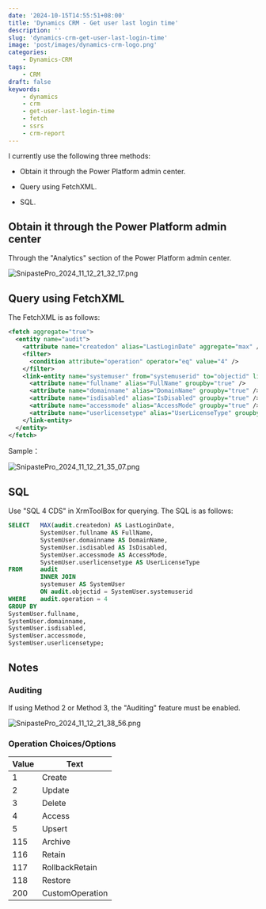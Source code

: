```yaml
---
date: '2024-10-15T14:55:51+08:00'
title: 'Dynamics CRM - Get user last login time'
description: ''
slug: 'dynamics-crm-get-user-last-login-time'
image: 'post/images/dynamics-crm-logo.png'
categories:
    - Dynamics-CRM
tags:
    - CRM
draft: false
keywords:
    - dynamics
    - crm
    - get-user-last-login-time
    - fetch
    - ssrs
    - crm-report
---
```


I currently use the following three methods:

- Obtain it through the Power Platform admin center.

- Query using FetchXML.

- SQL.

## Obtain it through the Power Platform admin center

Through the "Analytics" section of the Power Platform admin center.

![SnipastePro_2024_11_12_21_32_17.png](post/images/SnipastePro_2024_11_12_21_32_17.png)

## Query using FetchXML

The FetchXML is as follows:

```xml
<fetch aggregate="true">
  <entity name="audit">
    <attribute name="createdon" alias="LastLoginDate" aggregate="max" />
    <filter>
      <condition attribute="operation" operator="eq" value="4" />
    </filter>
    <link-entity name="systemuser" from="systemuserid" to="objectid" link-type="inner" alias="SystemUser">
      <attribute name="fullname" alias="FullName" groupby="true" />
      <attribute name="domainname" alias="DomainName" groupby="true" />
      <attribute name="isdisabled" alias="IsDisabled" groupby="true" />
      <attribute name="accessmode" alias="AccessMode" groupby="true" />
      <attribute name="userlicensetype" alias="UserLicenseType" groupby="true" />
    </link-entity>
  </entity>
</fetch>
```

Sample：

![SnipastePro_2024_11_12_21_35_07.png](post/images/SnipastePro_2024_11_12_21_35_07.png)

## SQL

Use "SQL 4 CDS" in XrmToolBox for querying. The SQL is as follows:

```sql
SELECT   MAX(audit.createdon) AS LastLoginDate,
         SystemUser.fullname AS FullName,
         SystemUser.domainname AS DomainName,
         SystemUser.isdisabled AS IsDisabled,
         SystemUser.accessmode AS AccessMode,
         SystemUser.userlicensetype AS UserLicenseType
FROM     audit
         INNER JOIN
         systemuser AS SystemUser
         ON audit.objectid = SystemUser.systemuserid
WHERE    audit.operation = 4
GROUP BY 
SystemUser.fullname, 
SystemUser.domainname, 
SystemUser.isdisabled, 
SystemUser.accessmode, 
SystemUser.userlicensetype;
```

## Notes

### Auditing

If using Method 2 or Method 3, the "Auditing" feature must be enabled.

![SnipastePro_2024_11_12_21_38_56.png](post/images/SnipastePro_2024_11_12_21_38_56.png)

### Operation Choices/Options

| Value | Text            |
|-------|-----------------|
| 1     | Create          |
| 2     | Update          |
| 3     | Delete          |
| 4     | Access          |
| 5     | Upsert          |
| 115   | Archive         |
| 116   | Retain          |
| 117   | RollbackRetain  |
| 118   | Restore         |
| 200   | CustomOperation |
